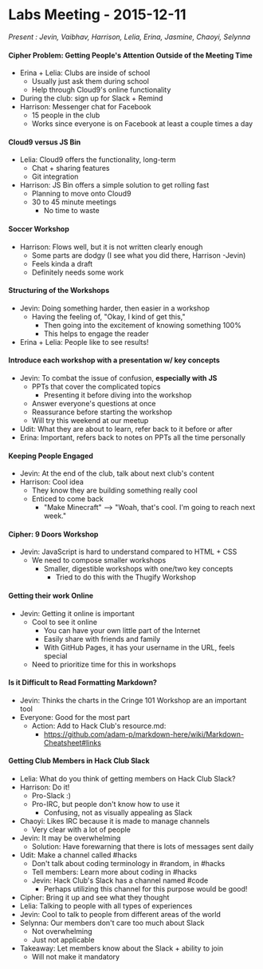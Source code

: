 # Labs Meeting - 2015-12-11

*Present : Jevin, Vaibhav, Harrison, Lelia, Erina, Jasmine, Chaoyi, Selynna*

#### Cipher Problem: Getting People's Attention Outside of the Meeting Time

  - Erina + Lelia: Clubs are inside of school 
    - Usually just ask them during school
    - Help through Cloud9's online functionality
  - During the club: sign up for Slack + Remind
  - Harrison: Messenger chat for Facebook
    - 15 people in the club
    - Works since everyone is on Facebook at least a couple times a day

#### Cloud9 versus JS Bin

- Lelia: Cloud9 offers the functionality, long-term
  - Chat + sharing features
  - Git integration
- Harrison: JS Bin offers a simple solution to get rolling fast
  - Planning to move onto Cloud9
  - 30 to 45 minute meetings
    - No time to waste

#### Soccer Workshop

- Harrison: Flows well, but it is not written clearly enough
  - Some parts are dodgy (I see what you did there, Harrison -Jevin)
  - Feels kinda a draft
  - Definitely needs some work

#### Structuring of the Workshops

- Jevin: Doing something harder, then easier in a workshop
  - Having the feeling of, "Okay, I kind of get this," 
    - Then going into the excitement of knowing something 100%
    - This helps to engage the reader
- Erina + Lelia:  People like to see results!

#### Introduce each workshop with a presentation w/ key concepts

- Jevin: To combat the issue of confusion, **especially with JS**
  - PPTs that cover the complicated topics
    - Presenting it before diving into the workshop
  - Answer everyone's questions at once
  - Reassurance before starting the workshop
  - Will try this weekend at our meetup
- Udit: What they are about to learn, refer back to it before or after
- Erina: Important, refers back to notes on PPTs all the time personally

#### Keeping People Engaged

- Jevin: At the end of the club, talk about next club's content
- Harrison: Cool idea
  - They know they are building something really cool
  - Enticed to come back
    - "Make Minecraft" --> "Woah, that's cool. I'm going to reach next week."

#### Cipher: 9 Doors Workshop

- Jevin: JavaScript is hard to understand compared to HTML + CSS
  - We need to compose smaller workshops
    - Smaller, digestible workshops with one/two key concepts
      - Tried to do this with the Thugify Workshop

#### Getting their work Online

- Jevin: Getting it online is important
  - Cool to see it online
    - You can have your own little part of the Internet
    - Easily share with friends and family
    - With GitHub Pages, it has your username in the URL, feels special
  - Need to prioritize time for this in workshops

#### Is it Difficult to Read Formatting  Markdown?

  - Jevin: Thinks the charts in the Cringe 101 Workshop are an important tool
  - Everyone: Good for the most part
    - Action: Add to Hack Club's resource.md:
      - https://github.com/adam-p/markdown-here/wiki/Markdown-Cheatsheet#links 

#### Getting Club Members in Hack Club Slack

- Lelia: What do you think of getting members on Hack Club Slack?
- Harrison: Do it!
  - Pro-Slack :)
  - Pro-IRC, but people don't know how to use it
    - Confusing, not as visually appealing as Slack
- Chaoyi: Likes IRC because it is made to manage channels
  - Very clear with a lot of people
- Jevin: It may be overwhelming
  - Solution: Have forewarning that there is lots of messages sent daily
- Udit: Make a channel called #hacks
  - Don't talk about coding terminology in #random, in #hacks
   - Tell members: Learn more about coding in #hacks
  - Jevin: Hack Club's Slack has a channel named #code
    - Perhaps utilizing this channel for this purpose would be good!
- Cipher: Bring it up and see what they thought
- Lelia: Talking to people with all types of experiences
- Jevin: Cool to talk to people from different areas of the world
- Selynna: Our members don't care too much about Slack
  - Not overwhelming
  - Just not applicable
- Takeaway: Let members know about the Slack + ability to join
  - Will not make it mandatory
